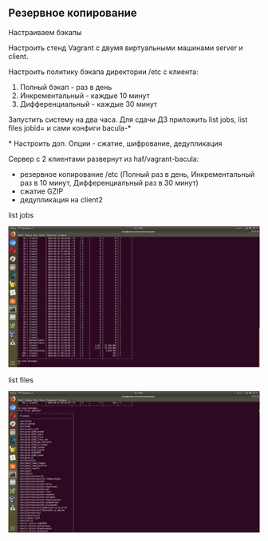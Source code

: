 ## Резервное копирование

Настраиваем бэкапы

Настроить стенд Vagrant с двумя виртуальными машинами server и client.

Настроить политику бэкапа директории /etc с клиента:
1) Полный бэкап - раз в день
2) Инкрементальный - каждые 10 минут
3) Дифференциальный - каждые 30 минут

Запустить систему на два часа. Для сдачи ДЗ приложить list jobs, list files jobid=<id>
и сами конфиги bacula-*

\* Настроить доп. Опции - сжатие, шифрование, дедупликация                              



Сервер с  2 клиентами развернут из haf/vagrant-bacula:

- резервное копирование  /etc (Полный раз в день, Инкрементальный раз в 10 минут, Дифференциальный раз в 30 минут)
- сжатие GZIP
- дедупликация на client2

list jobs

![list_jobs](list_jobs.png)



list files

![list_files](list_files.png)


